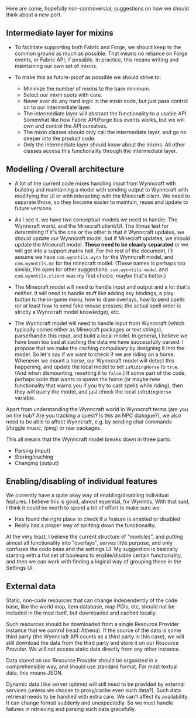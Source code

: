 Here are some, hopefully non-controversial, suggestions on how we should think about a new port.

## Intermediate layer for mixins

* To facilitate supporting both Fabric and Forge, we should keep to the common ground as much as possible. That means no reliance on Forge events, or Fabric API, if possible. In practice, this means writing and maintaining our own set of mixins. 

* To make this as future-proof as possible we should strive to:
  * Minimize the number of mixins to the bare minimum.
  * Select our mixin spots with care.
  * Never ever do any hard logic in the mixin code, but just pass control on to our intermediate layer.
  * The intermediate layer will abstract the functionality to a usable API. Somewhat like how Fabric API/Forge bus events works, but we will own and control the API ourselves.
  * The mixin classes should only call the intermediate layer, and go no deeper into the product code.
  * Only the intermediate layer should know about the mixins. All other classes access this functionality through the intermediate layer.

## Modelling / Overall architecture

* A lot of the current code mixes handling input from Wynncraft with building and maintaining a model with sending output to Wynncraft with modifying the UI or with interacting with the Minecraft client. We need to separate those, so they become easier to maintain, reuse and update to future versions. 

* As I see it, we have two conceptual models we need to handle: The Wynncraft world, and the Minecraft client/UI. The litmus test for determining if it's the one or the other is that if Wynncraft updates, we should update our Wynncraft model, but if Minecraft updates, we should update the Minecraft model. **These need to be cleanly separated** or we will get into a support matrix hell. For the rest of the document, I'll assume we have `com.wynntils.wynn` for the Wynncraft model, and `com.wynntils.mc` for the minecraft model. (These names is perhaps too similar, I'm open for other suggestions. `com.wynntils.model` and `com.wynntils.client` was my first choice, maybe that's better.)

* The Minecraft model will need to handle input and output and a lot that's neither. It will need to handle stuff like adding key bindings, a play button to the in-game menu, how to draw overlays, how to send spells (or at least how to send fake mouse presses; the actual spell order is strictly a Wynncraft model knowledge), etc.

* The Wynncraft model will need to handle input from Wynncraft (which typically comes either as Minecraft packages or text strings), parse/handle this input, and build a local model. In general, I believe we have been too bad at caching the data we have successfully parsed. I propose that we make the caching compulsary by designing it into the model. So let's say if we want to check if we are riding on a horse. Whenever we mount a horse, our Wynncraft model will detect this happening, and update the local model to set `isRidingHorse` to `true`. (And when dismounting, resetting it to `false`.) If some part of the code, perhaps code that wants to spawn the horse (or maybe new functionality that warns you if you try to cast spells while riding), then they will query the model, and just check the local `isRidingHorse` variable.

Apart from understanding the Wynncraft world in Wynncraft terms (are you on the hub? Are you tracking a quest? Is this an NPC dialogue?), we also need to be able to affect Wynncraft, e.g. by sending chat commands (/toggle music, /ping) or raw packages.

This all means that the Wynncraft model breaks down in three parts: 
  * Parsing (input)
  * Storing/caching
  * Changing (output)

## Enabling/disabling of individual features

We currently have a quite okay way of enabling/disabling individual features. I believe this is good, almost essential, for Wynntils. With that said, I think it could be worth to spend a bit of effort to make sure we:
* Has found the right place to check if a feature is enabled or disabled
* Really has a proper way of splitting down the functionality.

At the very least, I believe the current structure of "modules", and putting almost all functionality into "overlays", serves little purpose, and only confuses the code base and the settings UI. My suggestion is basically starting with a flat set of booleans to enable/disable certain functionality, and then we can work with finding a logical way of grouping these in the Settings UI. 

## External data

Static, non-code resources that can change independently of the code base, like the world map, item database, map POIs, etc, should not be included in the mod itself, but downloaded and cached locally.

Such resources should be downloaded from a single Resource Provider instance that we control (read: Athena). If the source of the data is some third party (the Wynncraft API counts as a third party in this case), we will still download the data from the third party and store it on our Resource Provider. We will *not* access static data directly from any other instance.

Data stored on our Resource Provider should be organized in a comprehensible way, and should use standard format. For most textual data, this means JSON.

Dynamic data (like server uptime) will still need to be provided by external services (unless we choose to proxy/cache even such data?). Such data retrieval needs to be handled with extra care. We can't affect its availability. It can change format suddenly and unexpectedly. So we must handle failures in retrieving and parsing such data gracefully.